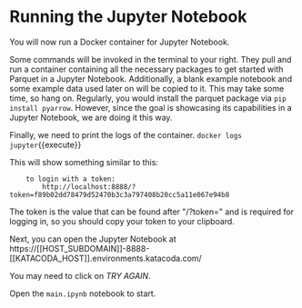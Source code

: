 # Running the Jupyter Notebook

You will now run a Docker container for Jupyter Notebook.

Some commands will be invoked in the terminal to your right. They pull and run a container containing all the necessary packages to get started with Parquet in a Jupyter Notebook.
Additionally, a blank example notebook and some example data used later on will be copied to it. This may take some time, so hang on.
Regularly, you would install the parquet package via `pip install pyarrow`.
However, since the goal is showcasing its capabilities in a Jupyter Notebook, we are doing it this way.

Finally, we need to print the logs of the container.
`docker logs jupyter`{{execute}}

This will show something similar to this:
```
    to login with a token:
        http://localhost:8888/?token=f89b02dd78479d52470b3c3a797408b20cc5a11e067e94b8
```

The token is the value that can be found after "/?token=" and is required for logging in, so you should copy your token to your clipboard.

Next, you can open the Jupyter Notebook at
https://[[HOST_SUBDOMAIN]]-8888-[[KATACODA_HOST]].environments.katacoda.com/

You may need to click on *TRY AGAIN*.

Open the `main.ipynb` notebook to start.



